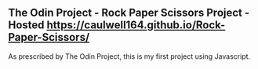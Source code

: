 The Odin Project - Rock Paper Scissors Project - Hosted https://caulwell164.github.io/Rock-Paper-Scissors/
------------------------------------------------------------------------------------
As prescribed by The Odin Project, this is my first project using Javascript.
